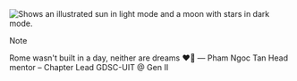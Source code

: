 <picture>
  <source media="(prefers-color-scheme: dark)" srcset="https://github.com/HuyenUITK18/HuyenUITK18/assets/145255422/a75086d2-58e0-4c00-9365-691eba78c91e">
  <source media="(prefers-color-scheme: light)" srcset="https://github.com/HuyenUITK18/HuyenUITK18/assets/145255422/a75086d2-58e0-4c00-9365-691eba78c91e">
  <img alt="Shows an illustrated sun in light mode and a moon with stars in dark mode." src="https://github.com/HuyenUITK18/HuyenUITK18/assets/145255422/a75086d2-58e0-4c00-9365-691eba78c91e"> 
</picture>

> [!NOTE]
> Rome wasn't built in a day, neither are dreams ❤️‍🔥
— Pham Ngoc Tan
Head mentor – Chapter Lead
GDSC-UIT @ Gen II

